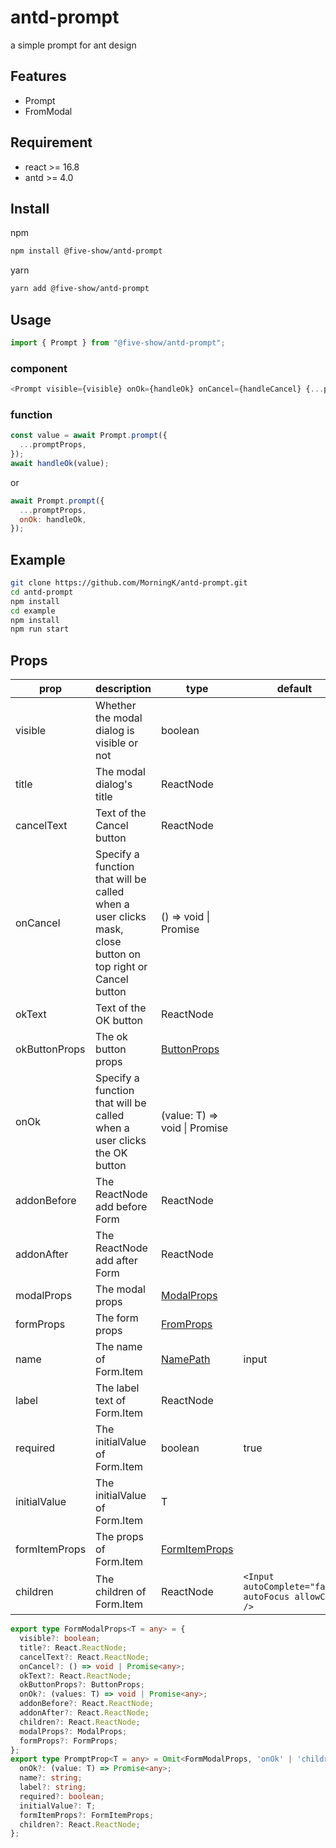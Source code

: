 # antd-prompt
a simple prompt for ant design
## Features
- Prompt
- FromModal
## Requirement
- react >= 16.8
- antd >= 4.0
## Install
npm
```bash
npm install @five-show/antd-prompt
```
yarn
```bash
yarn add @five-show/antd-prompt
```
## Usage
```javascript
import { Prompt } from "@five-show/antd-prompt";
```
### component
```javascript
<Prompt visible={visible} onOk={handleOk} onCancel={handleCancel} {...promptProps} />
```
### function
```javascript
const value = await Prompt.prompt({
  ...promptProps,
});
await handleOk(value);
```
or
```javascript
await Prompt.prompt({
  ...promptProps,
  onOk: handleOk,
});
```
## Example
```bash
git clone https://github.com/MorningK/antd-prompt.git
cd antd-prompt
npm install
cd example
npm install
npm run start
```
## Props
| prop          | description        | type    | default |
|---------------|--------------------|---------|---------|
| visible       | Whether the modal dialog is visible or not | boolean |    |
| title         | The modal dialog's title | ReactNode  |         |
| cancelText    | Text of the Cancel button | ReactNode  |         |
| onCancel      | Specify a function that will be called when a user clicks mask, close button on top right or Cancel button | () => void &#124; Promise<any> |         |
| okText        | Text of the OK button | ReactNode |         |
| okButtonProps | The ok button props | [ButtonProps](https://ant.design/components/button/#API) |         |
| onOk          | Specify a function that will be called when a user clicks the OK button | (value: T) => void &#124; Promise<any> |         |
| addonBefore   | The ReactNode add before Form | ReactNode |         |
| addonAfter    | The ReactNode add after Form | ReactNode |         |
| modalProps    | The modal props | [ModalProps](https://ant.design/components/modal/#API) |         |
| formProps     | The form props | [FromProps](https://ant.design/components/form/#Form) |         |
| name  | The name of Form.Item | [NamePath](https://ant.design/components/form-cn/#NamePath) |   input      | 
| label         | The label text of Form.Item | ReactNode |         |
| required  | The initialValue of Form.Item | boolean |    true     |
| initialValue  | The initialValue of Form.Item | T |         |
| formItemProps  | The props of Form.Item | [FormItemProps](https://ant.design/components/form-cn/#Form.Item) |         |
| children  | The children of Form.Item | ReactNode |   `<Input autoComplete="false" autoFocus allowClear />`     |

```typescript
export type FormModalProps<T = any> = {
  visible?: boolean;
  title?: React.ReactNode;
  cancelText?: React.ReactNode;
  onCancel?: () => void | Promise<any>;
  okText?: React.ReactNode;
  okButtonProps?: ButtonProps;
  onOk?: (values: T) => void | Promise<any>;
  addonBefore?: React.ReactNode;
  addonAfter?: React.ReactNode;
  children?: React.ReactNode;
  modalProps?: ModalProps;
  formProps?: FormProps;
};
export type PromptProp<T = any> = Omit<FormModalProps, 'onOk' | 'children'> & {
  onOk?: (value: T) => Promise<any>;
  name?: string;
  label?: string;
  required?: boolean;
  initialValue?: T;
  formItemProps?: FormItemProps;
  children?: React.ReactNode;
};
```
